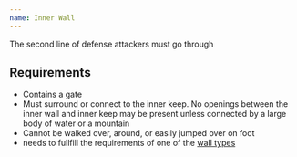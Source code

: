 ```yaml
---
name: Inner Wall
---
```

The second line of defense attackers must go through

## Requirements
- Contains a gate
- Must surround or connect to the inner keep. No openings between the inner wall and inner keep may be present unless connected by a large body of water or a mountain
- Cannot be walked over, around, or easily jumped over on foot
- needs to fullfill the requirements of one of the [wall types](docs/_walls/wallOptions.md)
